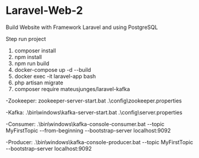 # Laravel-Web-2
Build Website with Framework Laravel and using PostgreSQL

Step run project
1. composer install
2. npm install
3. npm run build
4. docker-compose up -d --build
5. docker exec -it laravel-app bash
6. php artisan migrate
7. composer require mateusjunges/laravel-kafka


-Zookeeper:
zookeeper-server-start.bat .\config\zookeeper.properties

-Kafka:
.\bin\windows\kafka-server-start.bat .\config\server.properties

-Consumer:
.\bin\windows\kafka-console-consumer.bat --topic MyFirstTopic --from-beginning --bootstrap-server localhost:9092

-Producer:
.\bin\windows\kafka-console-producer.bat --topic MyFirstTopic --bootstrap-server localhost:9092


